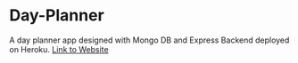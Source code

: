 # Day-Planner
A day planner app designed with Mongo DB and Express Backend deployed on Heroku.
[Link to Website](https://frozen-wave-76782.herokuapp.com/)
